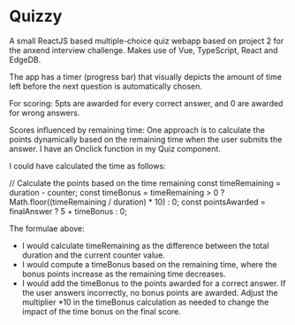 # Quizzy
A small ReactJS based multiple-choice quiz webapp based on project 2 for the anxend interview challenge. Makes use of Vue, TypeScript, React and EdgeDB.

The app has a timer (progress bar) that visually depicts the amount of time left before the next question is automatically chosen.

For scoring: 5pts are awarded for every correct answer, and 0 are awarded for wrong answers. 


Scores influenced by remaining time: One approach is to calculate the points dynamically based on the remaining time when the user submits the answer. I have an Onclick function in my Quiz component. 

I could have calculated the time as follows:

 // Calculate the points based on the time remaining
    const timeRemaining = duration - counter;
    const timeBonus = timeRemaining > 0 ? Math.floor((timeRemaining / duration) * 10) : 0;
    const pointsAwarded = finalAnswer ? 5 + timeBonus : 0;

The formulae above:
- I would calculate timeRemaining as the difference between the total duration and the current counter value.
- I would compute a timeBonus based on the remaining time, where the bonus points increase as the remaining time decreases.
- I would add the timeBonus to the points awarded for a correct answer.
If the user answers incorrectly, no bonus points are awarded.
Adjust the multiplier *10 in the timeBonus calculation as needed to change the impact of the time bonus on the final score.

